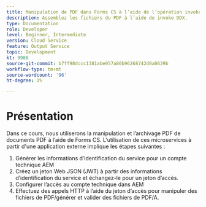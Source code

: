 ```yaml
---
title: Manipulation de PDF dans Forms CS à l’aide de l’opération invoke DDX
description: Assemblez les fichiers du PDF à l’aide de invoke DDX.
type: Documentation
role: Developer
level: Beginner, Intermediate
version: Cloud Service
feature: Output Service
topic: Development
kt: 9980
source-git-commit: b7ff98dccc1381abe057a80b96268742d0a0629b
workflow-type: tm+mt
source-wordcount: '96'
ht-degree: 1%

---
```


# Présentation

Dans ce cours, nous utiliserons la manipulation et l’archivage PDF de documents PDF à l’aide de Forms CS. L&#39;utilisation de ces microservices à partir d&#39;une application externe implique les étapes suivantes :

1. Générer les informations d’identification du service pour un compte technique AEM
1. Créez un jeton Web JSON (JWT) à partir des informations d’identification du service et échangez-le pour un jeton d’accès.
1. Configurer l’accès au compte technique dans AEM
1. Effectuez des appels HTTP à l’aide du jeton d’accès pour manipuler des fichiers de PDF/générer et valider des fichiers de PDF/A.
